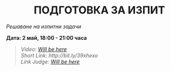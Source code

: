 <h1 align="center">ПОДГОТОВКА ЗА ИЗПИТ</h1>
<i>Решаване на изпитни задачи</i>
<br>

<p><b>Дата: 2 май, 18:00 - 21:00 часа</b></p>

<blockquote>
    <i>
        Video: <a href="#">Will be here</a>
    </i>
    <br>
    <i>
        Short Link: http://bit.ly/39xhexo
    </i>
    <br>
    <i>
        Link Judge: <a href="#">Will be here</a>
    </i>
</blockquote>
